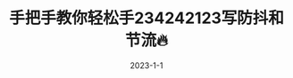 ---
title: 手把手教你轻松手234242123写防抖和节流🔥
date: 2023-1-1
categories:
  - 前端
tags:
  - JavaScript
  - 手写
sticky: 2
---